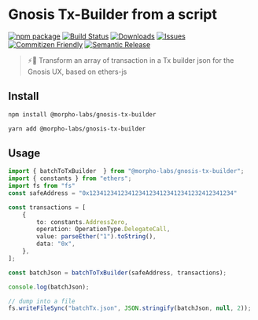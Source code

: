 # Gnosis Tx-Builder from a script

[![npm package][npm-img]][npm-url]
[![Build Status][build-img]][build-url]
[![Downloads][downloads-img]][downloads-url]
[![Issues][issues-img]][issues-url]
[![Commitizen Friendly][commitizen-img]][commitizen-url]
[![Semantic Release][semantic-release-img]][semantic-release-url]

> ⚡🚀 Transform an array of transaction in a Tx builder json for the Gnosis UX, based on ethers-js


## Install

```bash
npm install @morpho-labs/gnosis-tx-builder
```

```bash
yarn add @morpho-labs/gnosis-tx-builder
```

## Usage

```typescript
import { batchToTxBuilder  } from "@morpho-labs/gnosis-tx-builder";
import { constants } from "ethers";
import fs from "fs"
const safeAddress = "0x12341234123412341234123412341232412341234"

const transactions = [
    {
        to: constants.AddressZero,
        operation: OperationType.DelegateCall,
        value: parseEther("1").toString(),
        data: "0x",
    },
];

const batchJson = batchToTxBuilder(safeAddress, transactions);

console.log(batchJson);

// dump into a file
fs.writeFileSync("batchTx.json", JSON.stringify(batchJson, null, 2));


```

[build-img]: https://github.com/morpho-labs/gnosis-tx-builder/actions/workflows/release.yml/badge.svg
[build-url]: https://github.com/morpho-labs/gnosis-tx-builder/actions/workflows/release.yml
[downloads-img]: https://img.shields.io/npm/dt/@morpho-labs/gnosis-tx-builder
[downloads-url]: https://www.npmtrends.com/@morpho-labs/gnosis-tx-builder
[npm-img]: https://img.shields.io/npm/v/@morpho-labs/gnosis-tx-builder
[npm-url]: https://www.npmjs.com/package/@morpho-labs/gnosis-tx-builder
[issues-img]: https://img.shields.io/github/issues/morpho-labs/gnosis-tx-builder
[issues-url]: https://github.com/morpho-labs/gnosis-tx-builder/issues
[codecov-img]: https://codecov.io/gh/morpho-labs/gnosis-tx-builder/branch/main/graph/badge.svg
[codecov-url]: https://codecov.io/gh/morpho-labs/gnosis-tx-builder
[semantic-release-img]: https://img.shields.io/badge/%20%20%F0%9F%93%A6%F0%9F%9A%80-semantic--release-e10079.svg
[semantic-release-url]: https://github.com/semantic-release/semantic-release
[commitizen-img]: https://img.shields.io/badge/commitizen-friendly-brightgreen.svg
[commitizen-url]: http://commitizen.github.io/cz-cli/
